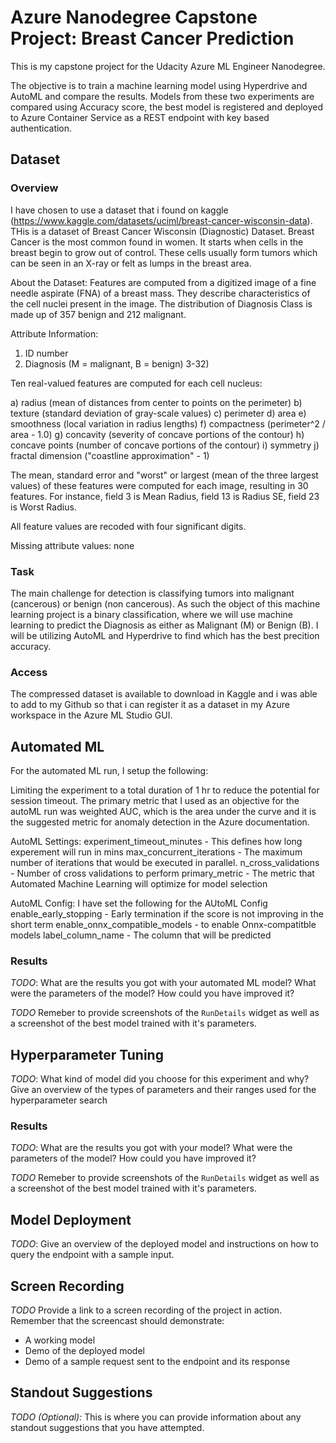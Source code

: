 # Azure Nanodegree Capstone Project: Breast Cancer Prediction

This is my capstone project for the Udacity Azure ML Engineer Nanodegree.

The objective is to train a machine learning model using Hyperdrive and AutoML and compare the results. Models from these two experiments are compared using Accuracy score, the best model is registered and deployed to Azure Container Service as a REST endpoint with key based authentication.

## Dataset

### Overview
I have chosen to use a dataset that i found on kaggle (https://www.kaggle.com/datasets/uciml/breast-cancer-wisconsin-data). THis is a dataset of Breast Cancer Wisconsin (Diagnostic) Dataset. 
Breast Cancer is the most common found in women. It starts when cells in the breast begin to grow out of control. These cells usually form tumors which can be seen in an X-ray or felt as lumps in the breast area.

About the Dataset:
Features are computed from a digitized image of a fine needle aspirate (FNA) of a breast mass. They describe characteristics of the cell nuclei present in the image. The distribution of Diagnosis Class is made up of 357 benign and 212 malignant.

Attribute Information:

1) ID number
2) Diagnosis (M = malignant, B = benign)
3-32)

Ten real-valued features are computed for each cell nucleus:

a) radius (mean of distances from center to points on the perimeter)
b) texture (standard deviation of gray-scale values)
c) perimeter
d) area
e) smoothness (local variation in radius lengths)
f) compactness (perimeter^2 / area - 1.0)
g) concavity (severity of concave portions of the contour)
h) concave points (number of concave portions of the contour)
i) symmetry
j) fractal dimension ("coastline approximation" - 1)

The mean, standard error and "worst" or largest (mean of the three
largest values) of these features were computed for each image,
resulting in 30 features. For instance, field 3 is Mean Radius, field
13 is Radius SE, field 23 is Worst Radius.

All feature values are recoded with four significant digits.

Missing attribute values: none

### Task
The main challenge for detection is classifying tumors into malignant (cancerous) or benign (non cancerous). As such the object of this machine learning project is a binary classification, where we will use machine learning to predict the Diagnosis as either as Malignant (M) or Benign (B). I will be utilizing AutoML and Hyperdrive to find which has the best precition accuracy.

### Access
The compressed dataset is available to download in Kaggle and i was able to add to my Github so that i can register it as a dataset in my Azure workspace in the Azure ML Studio GUI.

## Automated ML
For the automated ML run, I setup the following:


Limiting the experiment to a total duration of 1 hr to reduce the potential for session timeout. The primary metric that I used as an objective for the autoML run was weighted AUC, which is the area under the curve and it is the suggested metric for anomaly detection in the Azure documentation. 

AutoML Settings:
experiment_timeout_minutes - This defines how long experement will run in mins
max_concurrent_iterations - The maximum number of iterations that would be executed in parallel.
n_cross_validations - Number of cross validations to perform
primary_metric - The metric that Automated Machine Learning will optimize for model selection

AutoML Config:
I have set the following for the AUtoML Config
enable_early_stopping - Early termination if the score is not improving in the short term
enable_onnx_compatible_models - to enable Onnx-compatitble models
label_column_name - The column that will be predicted


### Results
*TODO*: What are the results you got with your automated ML model? What were the parameters of the model? How could you have improved it?

*TODO* Remeber to provide screenshots of the `RunDetails` widget as well as a screenshot of the best model trained with it's parameters.

## Hyperparameter Tuning
*TODO*: What kind of model did you choose for this experiment and why? Give an overview of the types of parameters and their ranges used for the hyperparameter search


### Results
*TODO*: What are the results you got with your model? What were the parameters of the model? How could you have improved it?

*TODO* Remeber to provide screenshots of the `RunDetails` widget as well as a screenshot of the best model trained with it's parameters.

## Model Deployment
*TODO*: Give an overview of the deployed model and instructions on how to query the endpoint with a sample input.

## Screen Recording
*TODO* Provide a link to a screen recording of the project in action. Remember that the screencast should demonstrate:
- A working model
- Demo of the deployed  model
- Demo of a sample request sent to the endpoint and its response

## Standout Suggestions
*TODO (Optional):* This is where you can provide information about any standout suggestions that you have attempted.
